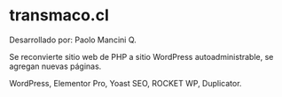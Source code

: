 # transmaco.cl

Desarrollado por: Paolo Mancini Q.

Se reconvierte sitio web de PHP a sitio WordPress autoadministrable, se agregan nuevas páginas.

WordPress, Elementor Pro, Yoast SEO, ROCKET WP, Duplicator.


